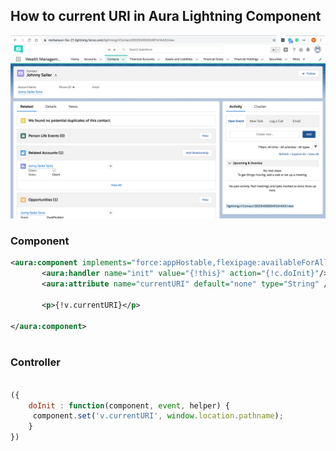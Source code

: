 ## How to current URI in Aura Lightning Component

![uri info](img/uri-info-1.png)


### Component

``` xml
<aura:component implements="force:appHostable,flexipage:availableForAllPageTypes,flexipage:availableForRecordHome,force:hasRecordId,forceCommunity:availableForAllPageTypes,force:lightningQuickAction" access="global" >
	   <aura:handler name="init" value="{!this}" action="{!c.doInit}"/>
       <aura:attribute name="currentURI" default="none" type="String" />
    
       <p>{!v.currentURI}</p>
 
</aura:component>



```

### Controller

```js

({
	doInit : function(component, event, helper) {
     component.set('v.currentURI', window.location.pathname);
	}
})


```
